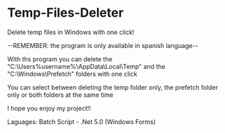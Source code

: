 # Temp-Files-Deleter
Delete temp files in Windows with one click!

--REMEMBER: the program is only available in spanish language--

With ths program you can delete the "C:\Users\%username%\AppData\Local\Temp" and the "C:\Windows\Prefetch" folders with one click

You can select between deleting the temp folder only, the prefetch folder only or both folders at the same time

I hope you enjoy my project!!

Laguages: Batch Script - .Net 5.0 (Windows Forms)
